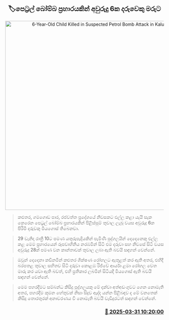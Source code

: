 <p align='center'><b><h2 align='center' title='6-Year-Old Child Killed in Suspected Petrol Bomb Attack in Kalutara'>🏷පෙට්‍රල් බෝම්බ ප්‍රහාරයකින් අවුරුදු 6ක දරුවෙකු මරුට</h2></b></p>
<p align='center'><img src='https://helakuru.sgp1.cdn.digitaloceanspaces.com/esana/images/lib/baby-death-body.jpg' width='600' alt='6-Year-Old Child Killed in Suspected Petrol Bomb Attack in Kalutara'></p>

> කළුතර, ගමගොඩ පාර, රජවත්ත ප්‍රදේශයේ නිවසකට එල්ල කළා යැයි සැක කෙරෙන පෙට්‍රල් බෝම්බ ප්‍රහාරයකින් පිළිස්සුම් තුවාල ලැබූ වයස අවුරුදු 6ක පිරිමි දරුවකු මියගොස් තිබෙනවා.

> 29 වැනිදා රාත්‍රී 10ට පමණ යතුරුපැදියකින් පැමිණි පුද්ගලයින් දෙදෙනෙකු එල්ල කළ මෙම ප්‍රහාරයෙන් රූපවාහිනිය නරඹමින් සිටි එම දරුවා සහ නිවසේ සිටි වයස අවුරුදු 28ක් පමණ වන කාන්තාවක් තුවාල ලබා ඇති බවයි සඳහන් වෙන්නේ.

> ඔවුන් දෙදෙනා කඩිනමින් කළුතර ශික්ෂණ රෝහලට ඇතුළත් කර ඇති අතර, එහිදී බරපතළ තුවාල සහිතව සිටි දරුවා කොළඹ රිජ්වේ ආර්යා ළමා රෝහල වෙත මාරු කර යවා ඇති බවත්, එහි ප්‍රතිකාර ලබමින් සිටියදී මියගොස් ඇති බවයි සඳහන් වෙන්නේ.

> මෙම පහරදීමට සම්බන්ධ කිසිදු පුද්ගලයකු මේ දක්වා අත්අඩංගුවට ගෙන නොමැති අතර, පහරදීම කුමන හේතුවක් නිසා සිදුව ඇද්ද යන්න පිළිබඳව ද මේ වනතෙක් කිසිදු තොරතුරක් අනාවරණය වී නොමැති බවයි වැඩිදුරටත් සඳහන් වෙන්නේ.



<h3 align='right'><a href='https://www.helakuru.lk/esana/p/108799/'>📅 2025-03-31 10:20:00</a></h3>
